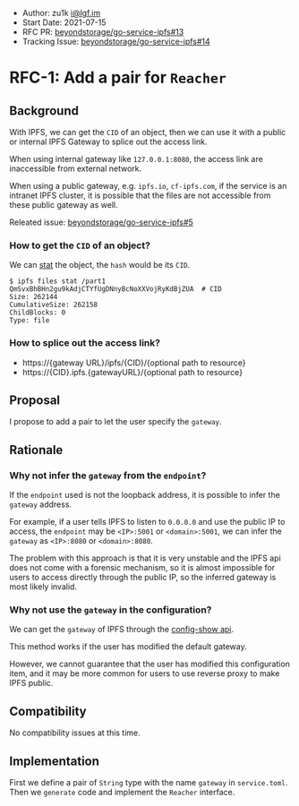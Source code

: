 - Author: zu1k <i@lgf.im>
- Start Date: 2021-07-15
- RFC PR: [beyondstorage/go-service-ipfs#13](https://github.com/beyondstorage/go-service-ipfs/pull/13)
- Tracking Issue: [beyondstorage/go-service-ipfs#14](https://github.com/beyondstorage/go-service-ipfs/issues/14)

# RFC-1: Add a pair for `Reacher`

## Background

With IPFS, we can get the `CID` of an object, then we can use it with a public or internal IPFS Gateway to splice out the access link.

When using internal gateway like `127.0.0.1:8080`, the access link are inaccessible from external network.

When using a public gateway, e.g. `ipfs.io`, `cf-ipfs.com`, if the service is an intranet IPFS cluster, it is possible that the files are not accessible from these public gateway as well.

Releated issue: [beyondstorage/go-service-ipfs#5](https://github.com/beyondstorage/go-service-ipfs/issues/5)

### How to get the `CID` of an object?

We can [stat](https://docs.ipfs.io/reference/http/api/#api-v0-files-stat) the object, the `hash` would be its `CID`.

```
$ ipfs files stat /part1
QmSvxBhBHn2gu9kAdjCTYfUgDNnyBcNoXXVojRyKdBjZUA  # CID
Size: 262144
CumulativeSize: 262158
ChildBlocks: 0
Type: file
```

### How to splice out the access link?

- https://{gateway URL}/ipfs/{CID}/{optional path to resource}
- https://{CID}.ipfs.{gatewayURL}/{optional path to resource}

## Proposal

I propose to add a pair to let the user specify the `gateway`.

## Rationale

### Why not infer the `gateway` from the `endpoint`?

If the `endpoint` used is not the loopback address, it is possible to infer the `gateway` address.

For example, if a user tells IPFS to listen to `0.0.0.0` and use the public IP to access, the `endpoint` may be `<IP>:5001` or `<domain>:5001`, we can infer the `gateway` as `<IP>:8080` or `<domain>:8080`.

The problem with this approach is that it is very unstable and the IPFS api does not come with a forensic mechanism, so it is almost impossible for users to access directly through the public IP, so the inferred gateway is most likely invalid.

### Why not use the `gateway` in the configuration?

We can get the `gateway` of IPFS through the [config-show api](https://docs.ipfs.io/reference/http/api/#api-v0-config-show).

This method works if the user has modified the default gateway. 

However, we cannot guarantee that the user has modified this configuration item, and it may be more common for users to use reverse proxy to make IPFS public.

## Compatibility

No compatibility issues at this time.

## Implementation

First we define a pair of `String` type with the name `gateway` in `service.toml`. Then we `generate` code and implement the `Reacher` interface.
